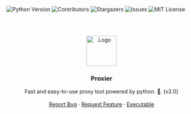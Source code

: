 ![Python Version][python-shield]  ![Contributors][contributors-shield]  ![Stargazers][stars-shield]  ![Issues][issues-shield]  ![MIT License][license-shield]

<!-- PROJECT LOGO -->
<br />
<br />
<p align="center">
  <!--<a href="https://github.com/Marklab9/Proxier">-->
    <img src="https://github.com/marcobackup/Proxier/blob/master/proxier/assets/icon.png?raw=true" alt="Logo" width="80" height="80">
  <!--</a>-->

  <h3 align="center">Proxier</h3>

  <p align="center">
    Fast and easy-to-use proxy tool powered by python. 🐍.  (v2.0)
    <br />
    <br />
    <a href="https://github.com/Marklab9/Proxier/issues">Report Bug</a>
    ·
    <a href="https://github.com/Marklab9/Proxier/issues">Request Feature</a>
    ·
    <a href="https://github.com/Marklab9/Proxier/releases/download/v2.0/Proxier.rar">Executable</a>
  </p>
</p>


<!-- MARKDOWN LINKS & IMAGES -->
<!-- https://www.markdownguide.org/basic-syntax/#reference-style-links -->
[contributors-shield]: https://img.shields.io/github/contributors/marklab9/proxier?style=for-the-badge
[stars-shield]: https://img.shields.io/github/stars/marklab9/proxier?style=for-the-badge
[issues-shield]: https://img.shields.io/github/issues/marklab9/proxier?style=for-the-badge
[license-shield]: https://img.shields.io/github/license/marklab9/proxier?style=for-the-badge
[python-shield]: https://img.shields.io/github/pipenv/locked/python-version/marklab9/proxier?style=for-the-badge
